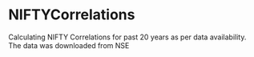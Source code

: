 # NIFTYCorrelations
Calculating NIFTY Correlations for past 20 years as per data availability.
The data was downloaded from NSE
